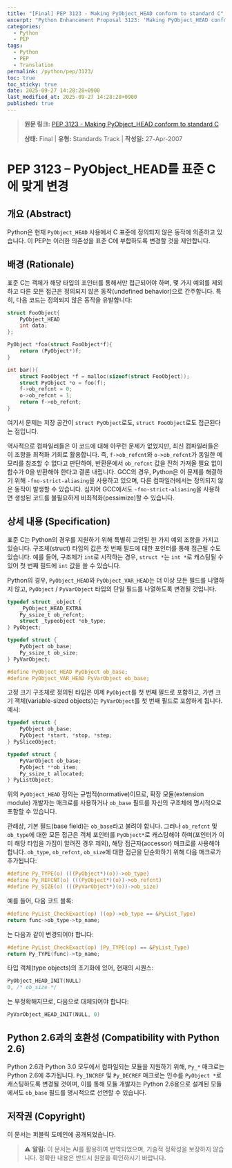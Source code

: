 ```yaml
---
title: "[Final] PEP 3123 - Making PyObject_HEAD conform to standard C"
excerpt: "Python Enhancement Proposal 3123: 'Making PyObject_HEAD conform to standard C'에 대한 한국어 번역입니다."
categories:
  - Python
  - PEP
tags:
  - Python
  - PEP
  - Translation
permalink: /python/pep/3123/
toc: true
toc_sticky: true
date: 2025-09-27 14:28:28+0900
last_modified_at: 2025-09-27 14:28:28+0900
published: true
---
```

> **원문 링크:** [PEP 3123 - Making PyObject_HEAD conform to standard C](https://peps.python.org/pep-3123/)
>
> **상태:** Final | **유형:** Standards Track | **작성일:** 27-Apr-2007


# PEP 3123 – PyObject_HEAD를 표준 C에 맞게 변경

## 개요 (Abstract)

Python은 현재 `PyObject_HEAD` 사용에서 C 표준에 정의되지 않은 동작에 의존하고 있습니다. 이 PEP는 이러한 의존성을 표준 C에 부합하도록 변경할 것을 제안합니다.

## 배경 (Rationale)

표준 C는 객체가 해당 타입의 포인터를 통해서만 접근되어야 하며, 몇 가지 예외를 제외하고 다른 모든 접근은 정의되지 않은 동작(undefined behavior)으로 간주합니다. 특히, 다음 코드는 정의되지 않은 동작을 유발합니다:

```c
struct FooObject{
    PyObject_HEAD
    int data;
};

PyObject *foo(struct FooObject*f){
    return (PyObject*)f;
}

int bar(){
    struct FooObject *f = malloc(sizeof(struct FooObject));
    struct PyObject *o = foo(f);
    f->ob_refcnt = 0;
    o->ob_refcnt = 1;
    return f->ob_refcnt;
}
```
여기서 문제는 저장 공간이 `struct PyObject`로도, `struct FooObject`로도 접근된다는 점입니다.

역사적으로 컴파일러들은 이 코드에 대해 아무런 문제가 없었지만, 최신 컴파일러들은 이 조항을 최적화 기회로 활용합니다. 즉, `f->ob_refcnt`와 `o->ob_refcnt`가 동일한 메모리를 참조할 수 없다고 판단하여, 반환문에서 `ob_refcnt` 값을 전혀 가져올 필요 없이 함수가 0을 반환해야 한다고 결론 내립니다. GCC의 경우, Python은 이 문제를 해결하기 위해 `-fno-strict-aliasing`을 사용하고 있으며, 다른 컴파일러에서는 정의되지 않은 동작이 발생할 수 있습니다. 심지어 GCC에서도 `-fno-strict-aliasing`을 사용하면 생성된 코드를 불필요하게 비최적화(pessimize)할 수 있습니다.

## 상세 내용 (Specification)

표준 C는 Python의 경우를 지원하기 위해 특별히 고안된 한 가지 예외 조항을 가지고 있습니다. 구조체(struct) 타입의 값은 첫 번째 필드에 대한 포인터를 통해 접근될 수도 있습니다. 예를 들어, 구조체가 `int`로 시작하는 경우, `struct *`는 `int *`로 캐스팅될 수 있어 첫 번째 필드에 `int` 값을 쓸 수 있습니다.

Python의 경우, `PyObject_HEAD`와 `PyObject_VAR_HEAD`는 더 이상 모든 필드를 나열하지 않고, `PyObject` / `PyVarObject` 타입의 단일 필드를 나열하도록 변경될 것입니다.

```c
typedef struct _object {
    _PyObject_HEAD_EXTRA
    Py_ssize_t ob_refcnt;
    struct _typeobject *ob_type;
} PyObject;

typedef struct {
    PyObject ob_base;
    Py_ssize_t ob_size;
} PyVarObject;

#define PyObject_HEAD PyObject ob_base;
#define PyObject_VAR_HEAD PyVarObject ob_base;
```

고정 크기 구조체로 정의된 타입은 이제 `PyObject`를 첫 번째 필드로 포함하고, 가변 크기 객체(variable-sized objects)는 `PyVarObject`를 첫 번째 필드로 포함하게 됩니다. 예시:

```c
typedef struct {
    PyObject ob_base;
    PyObject *start, *stop, *step;
} PySliceObject;

typedef struct {
    PyVarObject ob_base;
    PyObject **ob_item;
    Py_ssize_t allocated;
} PyListObject;
```

위의 `PyObject_HEAD` 정의는 규범적(normative)이므로, 확장 모듈(extension module) 개발자는 매크로를 사용하거나 `ob_base` 필드를 자신의 구조체에 명시적으로 포함할 수 있습니다.

관례상, 기본 필드(base field)는 `ob_base`라고 불려야 합니다. 그러나 `ob_refcnt` 및 `ob_type`에 대한 모든 접근은 객체 포인터를 `PyObject*`로 캐스팅해야 하며(포인터가 이미 해당 타입을 가짐이 알려진 경우 제외), 해당 접근자(accessor) 매크로를 사용해야 합니다. `ob_type`, `ob_refcnt`, `ob_size`에 대한 접근을 단순화하기 위해 다음 매크로가 추가됩니다:

```c
#define Py_TYPE(o) (((PyObject*)(o))->ob_type)
#define Py_REFCNT(o) (((PyObject*)(o))->ob_refcnt)
#define Py_SIZE(o) (((PyVarObject*)(o))->ob_size)
```

예를 들어, 다음 코드 블록:

```c
#define PyList_CheckExact(op) ((op)->ob_type == &PyList_Type)
return func->ob_type->tp_name;
```

는 다음과 같이 변경되어야 합니다:

```c
#define PyList_CheckExact(op) (Py_TYPE(op) == &PyList_Type)
return Py_TYPE(func)->tp_name;
```

타입 객체(type objects)의 초기화에 있어, 현재의 시퀀스:

```c
PyObject_HEAD_INIT(NULL)
0, /* ob_size */
```
는 부정확해지므로, 다음으로 대체되어야 합니다:

```c
PyVarObject_HEAD_INIT(NULL, 0)
```

## Python 2.6과의 호환성 (Compatibility with Python 2.6)

Python 2.6과 Python 3.0 모두에서 컴파일되는 모듈을 지원하기 위해, `Py_*` 매크로는 Python 2.6에 추가됩니다. `Py_INCREF` 및 `Py_DECREF` 매크로는 인수를 `PyObject *`로 캐스팅하도록 변경될 것이며, 이를 통해 모듈 개발자는 Python 2.6용으로 설계된 모듈에서도 `ob_base` 필드를 명시적으로 선언할 수 있습니다.

## 저작권 (Copyright)

이 문서는 퍼블릭 도메인에 공개되었습니다.

> ⚠️ **알림:** 이 문서는 AI를 활용하여 번역되었으며, 기술적 정확성을 보장하지 않습니다. 정확한 내용은 반드시 원문을 확인하시기 바랍니다.